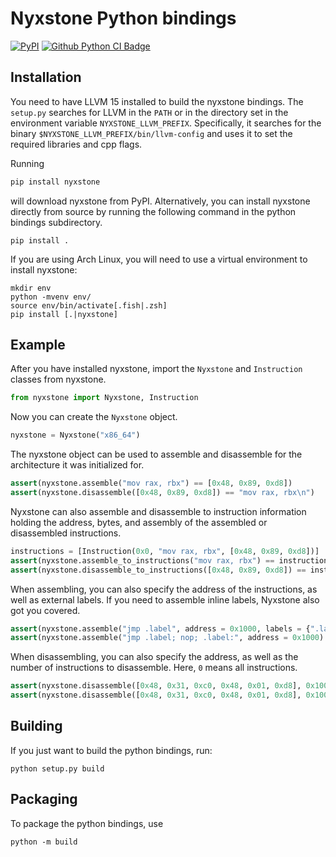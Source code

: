 # Nyxstone Python bindings

[![PyPI](https://img.shields.io/pypi/v/nyxstone.svg)](https://pypi.org/project/nyxstone)
[![Github Python CI Badge](https://github.com/emproof-com/nyxstone/actions/workflows/python.yml/badge.svg)](https://github.com/emproof-com/nyxstone/actions/workflows/python.yml)

## Installation

You need to have LLVM 15 installed to build the nyxstone bindings. The `setup.py` searches for LLVM in the `PATH` or in the directory set in the environment variable `NYXSTONE_LLVM_PREFIX`. Specifically, it searches for the binary `$NYXSTONE_LLVM_PREFIX/bin/llvm-config` and uses it to set the required libraries and cpp flags.

Running

```sh
pip install nyxstone
```

will download nyxstone from PyPI. Alternatively, you can install nyxstone directly from source by running the following command in the python bindings subdirectory.

```
pip install .
```

If you are using Arch Linux, you will need to use a virtual environment to install nyxstone:

```
mkdir env
python -mvenv env/
source env/bin/activate[.fish|.zsh]
pip install [.|nyxstone]
```

## Example

After you have installed nyxstone, import the `Nyxstone` and `Instruction` classes from nyxstone.

```python
from nyxstone import Nyxstone, Instruction
```

Now you can create the `Nyxstone` object.

```python
nyxstone = Nyxstone("x86_64")
```

The nyxstone object can be used to assemble and disassemble for the architecture it was initialized for.

```python
assert(nyxstone.assemble("mov rax, rbx") == [0x48, 0x89, 0xd8])
assert(nyxstone.disassemble([0x48, 0x89, 0xd8]) == "mov rax, rbx\n")
```

Nyxstone can also assemble and disassemble to instruction information holding the address, bytes, and assembly of the assembled or disassembled instructions.

```python
instructions = [Instruction(0x0, "mov rax, rbx", [0x48, 0x89, 0xd8])]
assert(nyxstone.assemble_to_instructions("mov rax, rbx") == instructions)
assert(nyxstone.disassemble_to_instructions([0x48, 0x89, 0xd8]) == instructions)
```

When assembling, you can also specify the address of the instructions, as well as external labels. If you need to assemble inline labels, Nyxstone also got you covered.

```python
assert(nyxstone.assemble("jmp .label", address = 0x1000, labels = {".label": 0x1200}) == [0xe9, 0xfb, 0x01, 0x00, 0x00])
assert(nyxstone.assemble("jmp .label; nop; .label:", address = 0x1000) == [0xeb, 0x01, 0x90])
```

When disassembling, you can also specify the address, as well as the number of instructions to disassemble. Here, `0` means all instructions.

```python
assert(nyxstone.disassemble([0x48, 0x31, 0xc0, 0x48, 0x01, 0xd8], 0x1000, 0) == "xor rax, rax\nadd rax, rbx\n")
assert(nyxstone.disassemble([0x48, 0x31, 0xc0, 0x48, 0x01, 0xd8], 0x1000, 1) == "xor rax, rax\n")
```

## Building

If you just want to build the python bindings, run:
```
python setup.py build
```

## Packaging

To package the python bindings, use
```
python -m build
```

